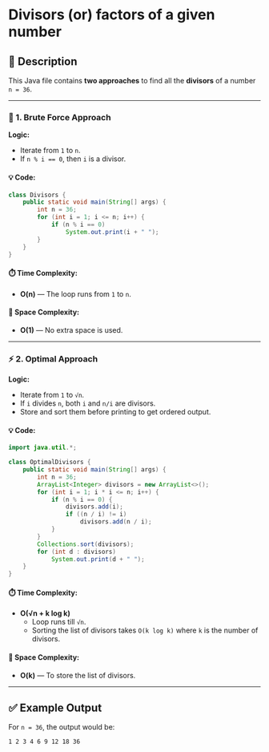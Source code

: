 
# Divisors (or) factors of a given number

## 📜 Description

This Java file contains **two approaches** to find all the **divisors** of a number `n = 36`.

---

### 🚀 1. Brute Force Approach

**Logic:**
- Iterate from `1` to `n`.
- If `n % i == 0`, then `i` is a divisor.

#### 💡 Code:
```java
class Divisors {
    public static void main(String[] args) {
        int n = 36;
        for (int i = 1; i <= n; i++) {
            if (n % i == 0)
                System.out.print(i + " ");
        }
    }
}
```

#### ⏱️ Time Complexity:
- **O(n)** — The loop runs from `1` to `n`.

#### 🧠 Space Complexity:
- **O(1)** — No extra space is used.

---

### ⚡ 2. Optimal Approach

**Logic:**
- Iterate from `1` to `√n`.
- If `i` divides `n`, both `i` and `n/i` are divisors.
- Store and sort them before printing to get ordered output.

#### 💡 Code:
```java
import java.util.*;

class OptimalDivisors {
    public static void main(String[] args) {
        int n = 36;
        ArrayList<Integer> divisors = new ArrayList<>();
        for (int i = 1; i * i <= n; i++) {
            if (n % i == 0) {
                divisors.add(i);
                if ((n / i) != i)
                    divisors.add(n / i);
            }
        }
        Collections.sort(divisors);
        for (int d : divisors)
            System.out.print(d + " ");
    }
}
```

#### ⏱️ Time Complexity:
- **O(√n + k log k)**  
  - Loop runs till `√n`.
  - Sorting the list of divisors takes `O(k log k)` where `k` is the number of divisors.

#### 🧠 Space Complexity:
- **O(k)** — To store the list of divisors.

---

## ✅ Example Output

For `n = 36`, the output would be:
```
1 2 3 4 6 9 12 18 36
```
